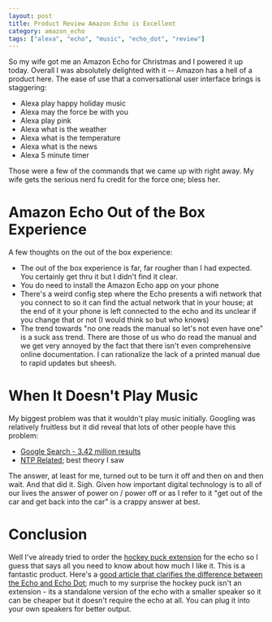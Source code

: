 ```yaml
---
layout: post
title: Product Review Amazon Echo is Excellent
category: amazon_echo
tags: ["alexa", "echo", "music", "echo_dot", "review"]
---
```

So my wife got me an Amazon Echo for Christmas and I powered it up today.  Overall I was absolutely delighted with it -- Amazon has a hell of a product here.  The ease of use that a conversational user interface brings is staggering:

* Alexa play happy holiday music
* Alexa may the force be with you
* Alexa play pink
* Alexa what is the weather
* Alexa what is the temperature
* Alexa what is the news
* Alexa 5 minute timer

Those were a few of the commands that we came up with right away.  My wife gets the serious nerd fu credit for the force one; bless her.  

# Amazon Echo Out of the Box Experience

A few thoughts on the out of the box experience: 

* The out of the box experience is far, far rougher than I had expected.  You certainly get thru it but I didn't find it clear.
* You do need to install the Amazon Echo app on your phone
* There's a weird config step where the Echo presents a wifi network that you connect to so it can find the actual network that in your house; at the end of it your phone is left connected to the echo and its unclear if you change that or not (I would think so but who knows)
* The trend towards "no one reads the manual so let's not even have one" is a suck ass trend.  There are those of us who do read the manual and we get very annoyed by the fact that there isn't even comprehensive online documentation.  I can rationalize the lack of a printed manual due to rapid updates but sheesh.

# When It Doesn't Play Music

My biggest problem was that it wouldn't play music initially.  Googling was relatively fruitless but it did reveal that lots of other people have this problem:

* [Google Search - 3.42 million results](https://www.google.com/search?q=amazon+echo+won%27t+play+music&oq=amazon+echo+won%27t+&aqs=chrome.3.0j69i57j0l4.5987j0j7&sourceid=chrome&ie=UTF-8)
* [NTP Related](http://www.echotalk.org/index.php?topic=322.0); best theory I saw

The answer, at least for me, turned out to be turn it off and then on and then wait.  And that did it. Sigh.  Given how important digital technology is to all of our lives the answer of power on / power off or as I refer to it "get out of the car and get back into the car" is a crappy answer at best.

# Conclusion

Well I've already tried to order the [hockey puck extension](https://www.amazon.com/dp/B01DFKC2SO/ref=ods_gw_b_h1_ha_justask_black?pf_rd_r=QMHK561Z7EWPEZQJ1BFX&pf_rd_p=68d26f18-1cf3-45a4-870c-87bf6bd9cee6) for the echo so I guess that says all you need to know about how much I like it. This is a fantastic product.  Here's a [good article that clarifies the difference between the Echo and Echo Dot](http://www.pocket-lint.com/news/136952-amazon-echo-vs-amazon-tap-vs-echo-dot-what-s-the-difference); much to my surprise the hockey puck isn't an extension - its a standalone version of the echo with a smaller speaker so it can be cheaper but it doesn't require the echo at all.  You can plug it into your own speakers for better output.